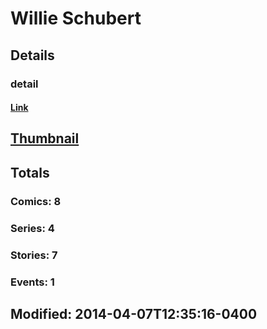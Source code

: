 # Willie  Schubert 
## Details
### detail
#### [Link](http://marvel.com/comics/creators/1118/willie_schubert?utm_campaign=apiRef&utm_source=225578a89fc76f3d20fbffda5d17a88d)
## [Thumbnail](http://i.annihil.us/u/prod/marvel/i/mg/b/40/image_not_available.jpg)
## Totals
### Comics: 8
### Series: 4
### Stories: 7
### Events: 1
## Modified: 2014-04-07T12:35:16-0400